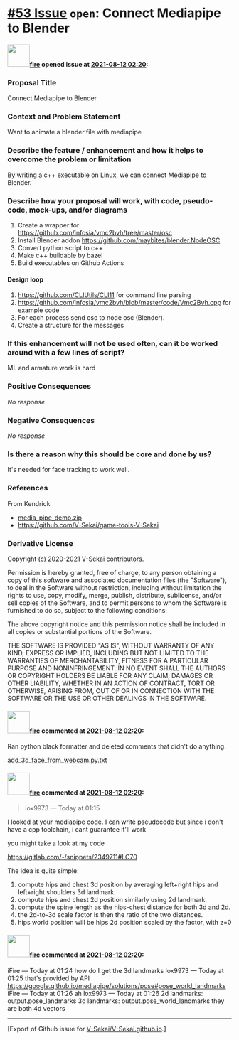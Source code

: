 # [\#53 Issue](https://github.com/V-Sekai/V-Sekai.github.io/issues/53) `open`: Connect Mediapipe to Blender

#### <img src="https://avatars.githubusercontent.com/u/32321?u=c2e06a3d2b49a467aa907e54aa259516440267cc&v=4" width="50">[fire](https://github.com/fire) opened issue at [2021-08-12 02:20](https://github.com/V-Sekai/V-Sekai.github.io/issues/53):

### Proposal Title

Connect Mediapipe to Blender

### Context and Problem Statement

Want to animate a blender file with mediapipe

### Describe the feature / enhancement and how it helps to overcome the problem or limitation

By writing a c++ executable on Linux, we can connect Mediapipe to Blender.

### Describe how your proposal will work, with code, pseudo-code, mock-ups, and/or diagrams

1. Create a wrapper for https://github.com/infosia/vmc2bvh/tree/master/osc
2. Install Blender addon https://github.com/maybites/blender.NodeOSC
3. Convert python script to c++
4. Make c++ buildable by bazel
5. Build executables on Github Actions

#### Design loop

1. https://github.com/CLIUtils/CLI11 for command line parsing
2. https://github.com/infosia/vmc2bvh/blob/master/code/Vmc2Bvh.cpp for example code
3. For each process send osc to node osc (Blender).
4. Create a structure for the messages

### If this enhancement will not be used often, can it be worked around with a few lines of script?

ML and armature work is hard

### Positive Consequences

_No response_

### Negative Consequences

_No response_

### Is there a reason why this should be core and done by us?

It's needed for face tracking to work well.

### References

From Kendrick

* [media_pipe_demo.zip](https://github.com/V-Sekai/v-sekai-proposals/files/6972400/media_pipe_demo.zip)
* https://github.com/V-Sekai/game-tools-V-Sekai


### Derivative License

Copyright (c) 2020-2021 V-Sekai contributors.

Permission is hereby granted, free of charge, to any person obtaining a copy
of this software and associated documentation files (the "Software"), to deal
in the Software without restriction, including without limitation the rights
to use, copy, modify, merge, publish, distribute, sublicense, and/or sell
copies of the Software, and to permit persons to whom the Software is
furnished to do so, subject to the following conditions:

The above copyright notice and this permission notice shall be included in all
copies or substantial portions of the Software.

THE SOFTWARE IS PROVIDED "AS IS", WITHOUT WARRANTY OF ANY KIND, EXPRESS OR
IMPLIED, INCLUDING BUT NOT LIMITED TO THE WARRANTIES OF MERCHANTABILITY,
FITNESS FOR A PARTICULAR PURPOSE AND NONINFRINGEMENT. IN NO EVENT SHALL THE
AUTHORS OR COPYRIGHT HOLDERS BE LIABLE FOR ANY CLAIM, DAMAGES OR OTHER
LIABILITY, WHETHER IN AN ACTION OF CONTRACT, TORT OR OTHERWISE, ARISING FROM,
OUT OF OR IN CONNECTION WITH THE SOFTWARE OR THE USE OR OTHER DEALINGS IN THE
SOFTWARE.


#### <img src="https://avatars.githubusercontent.com/u/32321?u=c2e06a3d2b49a467aa907e54aa259516440267cc&v=4" width="50">[fire](https://github.com/fire) commented at [2021-08-12 02:20](https://github.com/V-Sekai/V-Sekai.github.io/issues/53#issuecomment-897299702):

Ran python black formatter and deleted comments that didn't do anything.

[add_3d_face_from_webcam.py.txt](https://github.com/V-Sekai/v-sekai-proposals/files/6972437/add_3d_face_from_webcam.py.txt)

#### <img src="https://avatars.githubusercontent.com/u/32321?u=c2e06a3d2b49a467aa907e54aa259516440267cc&v=4" width="50">[fire](https://github.com/fire) commented at [2021-08-12 02:20](https://github.com/V-Sekai/V-Sekai.github.io/issues/53#issuecomment-1153630733):

> lox9973 — Today at 01:15

I looked at your mediapipe code.
I can write pseudocode but since i don't have a cpp toolchain, i cant guarantee it'll work 

you might take a look at my code

https://gitlab.com/-/snippets/2349711#LC70

The idea is quite simple:
1) compute hips and chest 3d position by averaging left+right hips and left+right shoulders 3d landmark.
2) compute hips and chest 2d position similarly using 2d landmark.
3) compute the spine length as the hips-chest distance for both 3d and 2d.
4) the 2d-to-3d scale factor is then the ratio of the two distances.
5) hips world position will be hips 2d position scaled by the factor, with z=0

#### <img src="https://avatars.githubusercontent.com/u/32321?u=c2e06a3d2b49a467aa907e54aa259516440267cc&v=4" width="50">[fire](https://github.com/fire) commented at [2021-08-12 02:20](https://github.com/V-Sekai/V-Sekai.github.io/issues/53#issuecomment-1153630956):

iFire — Today at 01:24
how do I get the 3d landmarks
lox9973 — Today at 01:25
that's provided by API
https://google.github.io/mediapipe/solutions/pose#pose_world_landmarks
iFire — Today at 01:26
ah
lox9973 — Today at 01:26
2d landmarks: output.pose_landmarks
3d landmarks: output.pose_world_landmarks
they are both 4d vectors


-------------------------------------------------------------------------------



[Export of Github issue for [V-Sekai/V-Sekai.github.io](https://github.com/V-Sekai/V-Sekai.github.io).]
